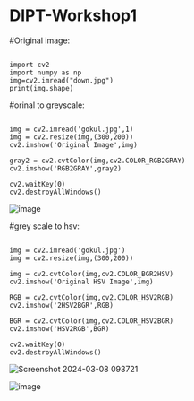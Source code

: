 # DIPT-Workshop1
#Original image:
```

import cv2
import numpy as np
img=cv2.imread("down.jpg")
print(img.shape)
```
#orinal to greyscale:
```

img = cv2.imread('gokul.jpg',1)
img = cv2.resize(img,(300,200))
cv2.imshow('Original Image',img)

gray2 = cv2.cvtColor(img,cv2.COLOR_RGB2GRAY)
cv2.imshow('RGB2GRAY',gray2)

cv2.waitKey(0)
cv2.destroyAllWindows()
```
![image](https://github.com/Gokulanbazhagan/DIPT-Workshop/assets/119518996/6f328d7b-47bb-4759-8939-c15f3b6242f2)

#grey scale to hsv:
```

img = cv2.imread('gokul.jpg')
img = cv2.resize(img,(300,200))

img = cv2.cvtColor(img,cv2.COLOR_BGR2HSV)
cv2.imshow('Original HSV Image',img)

RGB = cv2.cvtColor(img,cv2.COLOR_HSV2RGB)
cv2.imshow('2HSV2BGR',RGB)

BGR = cv2.cvtColor(img,cv2.COLOR_HSV2BGR)
cv2.imshow('HSV2RGB',BGR)

cv2.waitKey(0)
cv2.destroyAllWindows()
```
![Screenshot 2024-03-08 093721](https://github.com/Gokulanbazhagan/DIPT-Workshop/assets/119518996/f64f114a-7bb1-418b-b969-40667c3e7269)

![image](https://github.com/Gokulanbazhagan/DIPT-Workshop/assets/119518996/3cac7c1c-9e9d-4b00-9ec5-1b402f4d8917)
